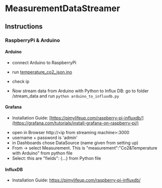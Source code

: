 # MeasurementDataStreamer


## Instructions


### RaspberryPi & Arduino


#### Arduino
- connect Arduino to RaspberryPi
- run [temperature_co2_json.ino](https://github.com/patrickhaetti/MeasurementDataStreamer/blob/main/arduino_files/temperature_co2_json/temperature_co2_json.ino)

- check ip

- Ǹow stream data from Arduino with Python to Influx DB: 
    go to folder /stream_data and run ```python arduino_to_influxdb.py```


#### Grafana
+ Installation Guide: [https://pimylifeup.com/raspberry-pi-influxdb/](https://grafana.com/tutorials/install-grafana-on-raspberry-pi/)
- open in Browser http://\<ip from streaming machine\>:3000
- username + password is 'admin'
- in Dashboards chose DataSource (name given from setting up)
- From -> select Measurement. This is "measurement":"Co2&Temperature with Arduino" from python file
- Select: this are "fields": {...} from Python file


#### InfluxDB
+ Installation Guide: https://pimylifeup.com/raspberry-pi-influxdb/
